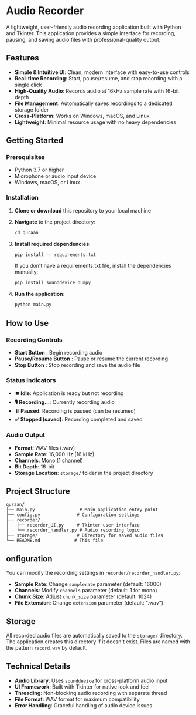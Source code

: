 # Audio Recorder

A lightweight, user-friendly audio recording application built with Python and Tkinter. This application provides a simple interface for recording, pausing, and saving audio files with professional-quality output.

## Features

- **Simple & Intuitive UI**: Clean, modern interface with easy-to-use controls
- **Real-time Recording**: Start, pause/resume, and stop recording with a single click
- **High-Quality Audio**: Records audio at 16kHz sample rate with 16-bit depth
- **File Management**: Automatically saves recordings to a dedicated storage folder
- **Cross-Platform**: Works on Windows, macOS, and Linux
- **Lightweight**: Minimal resource usage with no heavy dependencies

## Getting Started

### Prerequisites

- Python 3.7 or higher
- Microphone or audio input device
- Windows, macOS, or Linux

### Installation

1. **Clone or download** this repository to your local machine
2. **Navigate** to the project directory:
   ```bash
   cd quraan
   ```

3. **Install required dependencies**:
   ```bash
   pip install -r requirements.txt
   ```

   If you don't have a requirements.txt file, install the dependencies manually:
   ```bash
   pip install sounddevice numpy
   ```

4. **Run the application**:
   ```bash
   python main.py
   ```

## How to Use

### Recording Controls

- **Start Button** : Begin recording audio
- **Pause/Resume Button** : Pause or resume the current recording
- **Stop Button** : Stop recording and save the audio file

### Status Indicators

- **⏹️ Idle**: Application is ready but not recording
- **🎙️ Recording...**: Currently recording audio
- **⏸️ Paused**: Recording is paused (can be resumed)
- **✅ Stopped (saved)**: Recording completed and saved

### Audio Output

- **Format**: WAV files (.wav)
- **Sample Rate**: 16,000 Hz (16 kHz)
- **Channels**: Mono (1 channel)
- **Bit Depth**: 16-bit
- **Storage Location**: `storage/` folder in the project directory

## Project Structure

```
quraan/
├── main.py                 # Main application entry point
├── config.py              # Configuration settings
├── recorder/
│   ├── recorder_UI.py     # Tkinter user interface
│   └── recorder_handler.py # Audio recording logic
├── storage/               # Directory for saved audio files
└── README.md             # This file
```

## onfiguration

You can modify the recording settings in `recorder/recorder_handler.py`:

- **Sample Rate**: Change `samplerate` parameter (default: 16000)
- **Channels**: Modify `channels` parameter (default: 1 for mono)
- **Chunk Size**: Adjust `chunk_size` parameter (default: 1024)
- **File Extension**: Change `extension` parameter (default: ".wav")

## Storage

All recorded audio files are automatically saved to the `storage/` directory. The application creates this directory if it doesn't exist. Files are named with the pattern `record.wav` by default.

## Technical Details

- **Audio Library**: Uses `sounddevice` for cross-platform audio input
- **UI Framework**: Built with Tkinter for native look and feel
- **Threading**: Non-blocking audio recording with separate thread
- **File Format**: WAV format for maximum compatibility
- **Error Handling**: Graceful handling of audio device issues